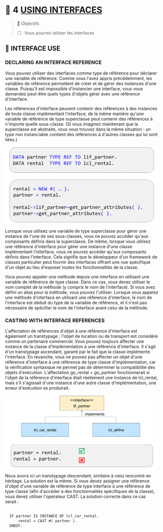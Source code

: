 # 🌸 4 [USING INTERFACES](https://learning.sap.com/learning-journeys/acquire-core-abap-skills/using-interfaces_e45af9bb-46e5-457b-88ef-d5ad6b0d38d7)

> 🌺 Objectifs
>
> - [ ] Vous pourrez utiliser les interfaces

## 🌸 INTERFACE USE

### DECLARING AN INTERFACE REFERENCE

Vous pouvez utiliser des interfaces comme type de référence pour déclarer une variable de référence. Comme vous l'avez appris précédemment, les variables de référence permettent de créer et de gérer des instances d'une classe. Puisqu'il est impossible d'instancier une interface, vous vous demandez peut-être quels types d'objets gérer avec une référence d'interface.

Les références d'interface peuvent contenir des références à des instances de toute classe implémentant l'interface, de la même manière qu'une variable de référence de type superclasse peut contenir des références à n'importe quelle sous-classe. (Si vous imaginez maintenant que la superclasse est abstraite, vous vous trouvez dans la même situation : un type non instanciable contient des références à d'autres classes qui lui sont liées.)

![](./assets/InterfacesUse_001.png)

Lorsque vous utilisez une variable de type superclasse pour gérer une instance de l'une de ses sous-classes, vous ne pouvez accéder qu'aux composants définis dans la superclasse. De même, lorsque vous utilisez une référence d'interface pour gérer une instance d'une classe implémentant l'interface, vous ne pouvez accéder qu'aux composants définis dans l'interface. Cela signifie que le développeur d'un framework de classes particulier peut fournir des interfaces offrant une vue spécifique d'un objet au lieu d'exposer toutes les fonctionnalités de la classe.

Vous pouvez appeler une méthode depuis une interface en utilisant une variable de référence de type classe. Dans ce cas, vous devez utiliser le nom complet de la méthode (y compris le nom de l'interface). Si vous avez défini un alias pour la méthode, vous pouvez l'utiliser. Lorsque vous appelez une méthode d'interface en utilisant une référence d'interface, le nom de l'interface est déduit du type de la variable de référence, et il n'est pas nécessaire de spécifier le nom de l'interface avant celui de la méthode.

### CASTING WITH INTERFACE REFERENCES

L'affectation de références d'objet à une référence d'interface est également un transtypage ; l'objet de location ou de transport est considéré comme un partenaire commercial. Vous pouvez toujours affecter une instance de la classe d'implémentation à une référence d'interface. Il s'agit d'un transtypage ascendant, garanti par le fait que la classe implémente l'interface. En revanche, vous ne pouvez pas affecter un objet d'une référence d'interface à une référence de type classe d'implémentation, car la vérification syntaxique ne permet pas de déterminer la compatibilité des objets d'exécution. L'affectation go_rental = go_partner fonctionnerait si l'objet de la référence d'interface était réellement une instance de lcl_rental, mais s'il s'agissait d'une instance d'une autre classe d'implémentation, une erreur d'exécution se produirait.

![](./assets/InterfacesUse_002.png)

Nous avons ici un transtypage descendant, similaire à celui rencontré en héritage. La solution est la même. Si vous devez assigner une référence d'objet d'une variable de référence de type interface à une référence de type classe (afin d'accéder à des fonctionnalités spécifiques de la classe), vous devez utiliser l'opérateur CAST. La solution correcte dans ce cas serait :

```

  IF partner IS INSTANCE OF lcl_car_rental.
      rental = CAST #( partner ).
  ENDIF.

```
